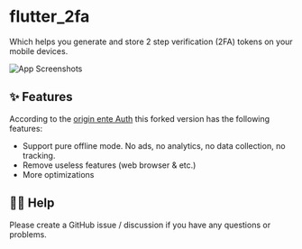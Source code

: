 # flutter_2fa

Which helps you generate and store 2 step verification (2FA) tokens on your mobile devices.

![App Screenshots](./screenshots/screenshots.png)

## ✨ Features

According to the [origin ente Auth](https://github.com/ente-io/auth) this forked version has the following features:
- Support pure offline mode. No ads, no analytics, no data collection, no tracking.
- Remove useless features (web browser & etc.)
- More optimizations

## 🙋‍♂️ Help
Please create a GitHub issue / discussion if you have any questions or problems.
